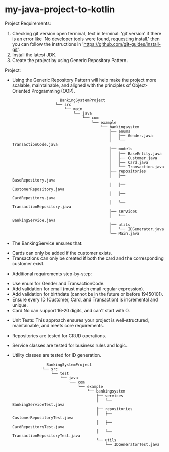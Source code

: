 # my-java-project-to-kotlin

Project Requirements:
1. Checking git version
   open terminal, text in terminal: 'git version'
   if there is an error like 'No developer tools were found, requesting install.' then you can follow the instructions in 'https://github.com/git-guides/install-git'.
2. Install the latest JDK.
3. Create the project by using Generic Repository Pattern.

Project:
*   Using the Generic Repository Pattern will help make the project more scalable, maintainable, and aligned with the principles of Object-Oriented Programming (OOP).
  
                             BankingSystemProject
                           └── src
                               └── main
                                   └── java
                                       └── com
                                           └── example
                                               └── bankingsystem
                                                   ├── enums
                                                   │   ├── Gender.java
                                                   │   └── TransactionCode.java
                                                   ├── models
                                                   │   ├── BaseEntity.java
                                                   │   ├── Customer.java
                                                   │   ├── Card.java
                                                   │   └── Transaction.java
                                                   ├── repositories
                                                   │   ├── BaseRepository.java
                                                   │   ├── CustomerRepository.java
                                                   │   ├── CardRepository.java
                                                   │   └── TransactionRepository.java
                                                   ├── services
                                                   │   └── BankingService.java
                                                   ├── utils
                                                   │   └── IDGenerator.java
                                                   └── Main.java

*   The BankingService ensures that:
   -   Cards can only be added if the customer exists.
   -   Transactions can only be created if both the card and the corresponding customer exist.
     
*   Additional requirements step-by-step:
   -   Use enum for Gender and TransactionCode.
   -   Add validation for email (must match email regular expression).
   -   Add validation for birthdate (cannot be in the future or before 19450101).
   -   Ensure every ID (Customer, Card, and Transaction) is incremental and unique.
   -   Card No can support 16-20 digits, and can't start with 0.
     
*    Unit Tests: This approach ensures your project is well-structured, maintainable, and meets core requirements. 
   -   Repositories are tested for CRUD operations.
   -   Service classes are tested for business rules and logic.
   -   Utility classes are tested for ID generation. 

                          BankingSystemProject
                        └── src
                            └── test
                                └── java
                                    └── com
                                        └── example
                                            └── bankingsystem
                                                ├── services
                                                │   └── BankingServiceTest.java
                                                ├── repositories
                                                │   ├── CustomerRepositoryTest.java
                                                │   ├── CardRepositoryTest.java
                                                │   └── TransactionRepositoryTest.java
                                                └── utils
                                                    └── IDGeneratorTest.java

